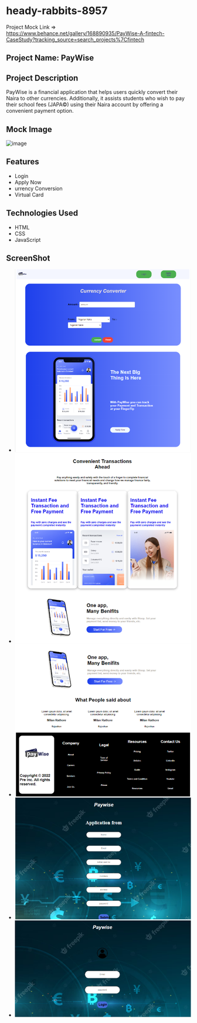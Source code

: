 # heady-rabbits-8957

Project Mock Link => https://www.behance.net/gallery/168890935/PayWise-A-fintech-CaseStudy?tracking_source=search_projects%7Cfintech

## Project Name: PayWise

## Project Description

PayWise is a financial application that helps users quickly convert their Naira to other
currencies. Additionally, it assists students who wish to pay their school fees (JAPA©)
using their Naira account by offering a convenient payment option.

## Mock Image

<img width="851" alt="image" src="https://github.com/hrutik2/heady-rabbits-8957/assets/115460366/8fc1b359-b42e-4ae0-91e4-caadecb5b8aa">

<br>

## Features

<ul>
<li>Login</li>
<li>Apply Now</li>
<li>urrency Conversion</li>
<li>Virtual Card</li>
</ul>

## Technologies Used

<ul>
<li>HTML</li>
<li>CSS</li>
<li>JavaScript</li>
</ul>

## ScreenShot

<ul>
    <li><img src="src/1.png" alt=""></li>
    <li><img src="src/2.png" alt=""></li>
    <li><img src="src/3.png" alt=""></li>
    <li><img src="src/ApplyNow.png" alt=""></li>
    <li><img src="src/login.png" alt=""></li>
</ul>
